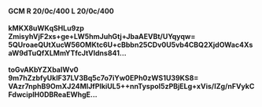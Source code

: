 #### GCM R 20/0c/400 L 20/0c/400
**kMKX8uWKqSHLu9zp**<br/>**ZmisyhVjF2xs+ge+LW5hmJuhGtj+JbaAEVBt/UYqyqw=**<br/>**5QUroaeQUtXucW56OMKtc6U+cBbbn25CDv0U5vb4CBQ2XjdOWac4XsaW9dTuQfXLMmYTfcJtVldns841...**<br/><br/>
**toGvAKbYZXbaIWv0**<br/>**9m7hZzbfyUklF37LV3Bq5c7o7iYw0EPh0zWS1U39KS8=**<br/>**VAzr7nphB9OmXJ24MIJfPIkiUL5++nnTyspoI5zPBjELg+xVis/IZg/nFVykCFdwciplH0DBReaEWhgE...**